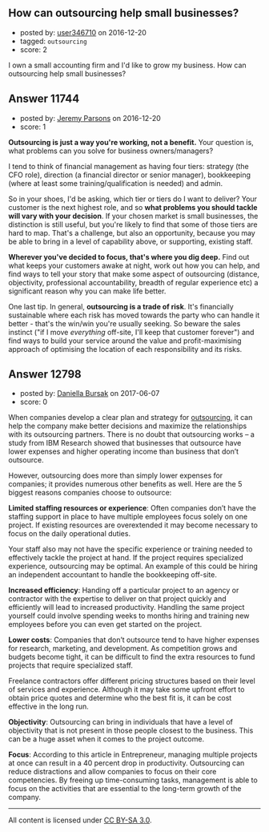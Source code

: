 ## How can outsourcing help small businesses?

- posted by: [user346710](https://stackexchange.com/users/9883696/user346710) on 2016-12-20
- tagged: `outsourcing`
- score: 2

I own a small accounting firm and I'd like to grow my business. How can outsourcing help small businesses?


## Answer 11744

- posted by: [Jeremy Parsons](https://stackexchange.com/users/497810/jeremy-parsons) on 2016-12-20
- score: 1

**Outsourcing is just a way you're working, not a benefit.** Your question is, what problems can you solve for business owners/managers?

I tend to think of financial management as having four tiers: strategy (the CFO role), direction (a financial director or senior manager), bookkeeping (where at least some training/qualification is needed) and admin.

So in your shoes, I'd be asking, which tier or tiers do I want to deliver? Your customer is the next highest role, and so **what problems you should tackle will vary with your decision**. If your chosen market is small businesses, the distinction is still useful, but you're likely to find that some of those tiers are hard to map. That's a challenge, but also an opportunity, because you may be able to bring in a level of capability above, or supporting, existing staff. 

**Wherever you've decided to focus, that's where you dig deep.** Find out what keeps your customers awake at night, work out how you can help, and find ways to tell your story that make some aspect of outsourcing (distance, objectivity, professional accountability, breadth of regular experience etc) a significant reason why you can make life better. 

One last tip. In general, **outsourcing is a trade of risk**. It's financially sustainable where each risk has moved towards the party who can handle it better - that's the win/win you're usually seeking. So beware the sales instinct ("if I move *everything* off-site, I'll keep that customer forever") and find ways to build your service around the value and profit-maximising approach of optimising the location of each responsibility and its risks.


## Answer 12798

- posted by: [Daniella Bursak](https://stackexchange.com/users/11058306/daniella-bursak) on 2017-06-07
- score: 0

<p>When companies develop a clear plan and strategy for <a href="https://tallyfy.com/what-is-outsourcing/" rel="nofollow noreferrer">outsourcing</a>, it can help the company make better decisions and maximize the relationships with its outsourcing partners. There is no doubt that outsourcing works – a study from IBM Research showed that businesses that outsource have lower expenses and higher operating income than business that don’t outsource.</p>

<p>However, outsourcing does more than simply lower expenses for companies; it provides numerous other benefits as well. Here are the 5 biggest reasons companies choose to outsource:</p>

<p><strong>Limited staffing resources or experience</strong>:
Often companies don’t have the staffing support in place to have multiple employees focus solely on one project. If existing resources are overextended it may become necessary to focus on the daily operational duties.</p>

<p>Your staff also may not have the specific experience or training needed to effectively tackle the project at hand. If the project requires specialized experience, outsourcing may be optimal. An example of this could be hiring an independent accountant to handle the bookkeeping off-site.</p>

<p><strong>Increased efficiency</strong>:
Handing off a particular project to an agency or contractor with the expertise to deliver on that project quickly and efficiently will lead to increased productivity. Handling the same project yourself could involve spending weeks to months hiring and training new employees before you can even get started on the project.</p>

<p><strong>Lower costs</strong>:
Companies that don’t outsource tend to have higher expenses for research, marketing, and development. As competition grows and budgets become tight, it can be difficult to find the extra resources to fund projects that require specialized staff.</p>

<p>Freelance contractors offer different pricing structures based on their level of services and experience. Although it may take some upfront effort to obtain price quotes and determine who the best fit is, it can be cost effective in the long run.</p>

<p><strong>Objectivity</strong>:
Outsourcing can bring in individuals that have a level of objectivity that is not present in those people closest to the business. This can be a huge asset when it comes to the project outcome.</p>

<p><strong>Focus</strong>:
According to this article in Entrepreneur, managing multiple projects at once can result in a 40 percent drop in productivity. Outsourcing can reduce distractions and allow companies to focus on their core competencies. By freeing up time-consuming tasks, management is able to focus on the activities that are essential to the long-term growth of the company.</p>




---

All content is licensed under [CC BY-SA 3.0](https://creativecommons.org/licenses/by-sa/3.0/).
